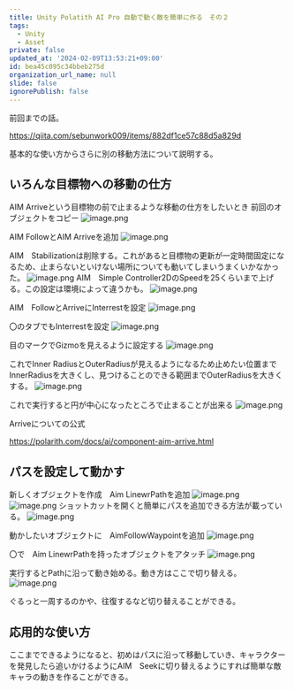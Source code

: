 ```yaml
---
title: Unity Polatith AI Pro 自動で動く敵を簡単に作る　その２
tags:
  - Unity
  - Asset
private: false
updated_at: '2024-02-09T13:53:21+09:00'
id: bea45c095c34bbeb275d
organization_url_name: null
slide: false
ignorePublish: false
---
```

前回までの話。

https://qiita.com/sebunwork009/items/882df1ce57c88d5a829d

基本的な使い方からさらに別の移動方法について説明する。

## いろんな目標物への移動の仕方

AIM Arriveという目標物の前で止まるような移動の仕方をしたいとき
前回のオブジェクトをコピー
![image.png](https://qiita-image-store.s3.ap-northeast-1.amazonaws.com/0/2294598/bdff7c2d-4651-39e8-cf02-c2e98e0f64aa.png)

AIM FollowとAIM Arriveを追加
![image.png](https://qiita-image-store.s3.ap-northeast-1.amazonaws.com/0/2294598/5560d403-5d95-dbbe-1cb5-dd14e9108095.png)

AIM　Stabilizationは削除する。これがあると目標物の更新が一定時間固定になるため、止まらないといけない場所についても動いてしまいうまくいかなかった。
![image.png](https://qiita-image-store.s3.ap-northeast-1.amazonaws.com/0/2294598/4a0a0e0b-79ea-8499-e0db-658be5dcf358.png)
AIM　Simple Controller2DのSpeedを25くらいまで上げる。この設定は環境によって違うかも。
![image.png](https://qiita-image-store.s3.ap-northeast-1.amazonaws.com/0/2294598/eb4af576-54ab-9a83-537c-e0e6d1192a0b.png)

AIM　FollowとArriveにInterrestを設定
![image.png](https://qiita-image-store.s3.ap-northeast-1.amazonaws.com/0/2294598/258eb274-eb5a-8d48-b332-b76ab48a178f.png)

〇のタブでもInterrestを設定
![image.png](https://qiita-image-store.s3.ap-northeast-1.amazonaws.com/0/2294598/4bd621ed-d857-9754-4e36-efec830f5a63.png)

目のマークでGizmoを見えるように設定する
![image.png](https://qiita-image-store.s3.ap-northeast-1.amazonaws.com/0/2294598/bc752bc9-e26f-d4c6-9d02-a386ea08e0d5.png)

これでInner RadiusとOuterRadiusが見えるようになるため止めたい位置までInnerRadiusを大きくし、見つけることのできる範囲までOuterRadiusを大きくする。
![image.png](https://qiita-image-store.s3.ap-northeast-1.amazonaws.com/0/2294598/758f4fad-1b77-de4a-1280-9fdf8ea5c42e.png)

これで実行すると円が中心になったところで止まることが出来る
![image.png](https://qiita-image-store.s3.ap-northeast-1.amazonaws.com/0/2294598/07be295d-3eb4-329b-2a89-20cbb9915999.png)

Arriveについての公式

https://polarith.com/docs/ai/component-aim-arrive.html

## パスを設定して動かす
新しくオブジェクトを作成　Aim LinewrPathを追加
![image.png](https://qiita-image-store.s3.ap-northeast-1.amazonaws.com/0/2294598/bd1c848e-816a-eb59-7df4-f74e9a15cbaa.png)
![image.png](https://qiita-image-store.s3.ap-northeast-1.amazonaws.com/0/2294598/02d5ad5b-74f7-6a0b-b4ed-2f6f6f5759dc.png)
ショットカットを開くと簡単にパスを追加できる方法が載っている。
![image.png](https://qiita-image-store.s3.ap-northeast-1.amazonaws.com/0/2294598/cd6a8d85-1cc4-d5d8-9599-9fd9069e6ede.png)

動かしたいオブジェクトに　AimFollowWaypointを追加
![image.png](https://qiita-image-store.s3.ap-northeast-1.amazonaws.com/0/2294598/4880d757-78d9-257a-3ec3-7a6c3802cab4.png)

〇で　Aim LinewrPathを持ったオブジェクトをアタッチ
![image.png](https://qiita-image-store.s3.ap-northeast-1.amazonaws.com/0/2294598/cb4a82e8-50e5-7093-39cb-4350869ff333.png)

実行するとPathに沿って動き始める。動き方はここで切り替える。
![image.png](https://qiita-image-store.s3.ap-northeast-1.amazonaws.com/0/2294598/5140b541-3643-dda7-6621-808995e871c1.png)

ぐるっと一周するのかや、往復するなど切り替えることができる。

## 応用的な使い方

ここまでできるようになると、初めはパスに沿って移動していき、キャラクターを発見したら追いかけるようにAIM　Seekに切り替えるようにすれば簡単な敵キャラの動きを作ることができる。
